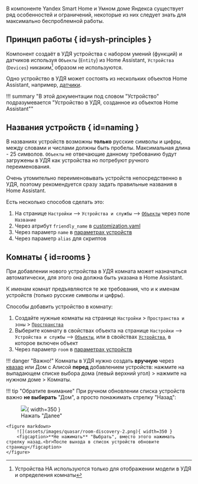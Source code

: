 В компоненте Yandex Smart Home и Умном доме Яндекса существует ряд особенностей и ограничений, 
некоторые из них следует знать для максимально беспроблемной работы. 

## Принцип работы { id=ysh-principles }
Компонент создаёт в УДЯ устройства с набором умений (функций) и датчиков используя `Объекты` (`Entity`) из Home Assistant, 
`Устройства` (`Devices`) никаким[^1] образом не используются.
[^1]: Устройства HA используются только для отображении модели в УДЯ и определения комнаты

Одно устройство в УДЯ может состоять из нескольких объектов Home Assistant, например, [датчики](devices/sensor.md).

!!! summary "В этой документации под словом "Устройство" подразумевается "Устройство в УДЯ, созданное из объектов Home Assistant""

## Названия устройств { id=naming }
В названиях устройств возможны **только** русские символы и цифры, между словами и числами должны быть пробелы. Максимальная длина - 25 символов. `Объекты` не отвечающие данному требованию будут загружены в УДЯ как устройства но потребуют ручного переименования.

Очень утомительно переименовывать устройств непосредственно в УДЯ, поэтому рекомендуется сразу задать правильные названия в Home Assistant. 

Есть несколько способов сделать это:

1. На странице `Настройки` --> `Устройства и службы` --> [`Объекты`](https://my.home-assistant.io/redirect/entities/) через поле `Название`
2. Через атрибут `friendly_name` в [customization.yaml](https://www.home-assistant.io/docs/configuration/customizing-devices/)
3. Через параметр `name` в [параметрах устройств](config/entity.md)
4. Через параметр `alias` для скриптов

## Комнаты { id=rooms }
При добавлении нового устройства в УДЯ комната может назначаться автоматически, для этого она должна быть указана в Home Assistant. 

К именам комнат предъявляются те же требования, что и к именам устройств (только русские символы и цифры). 

Способы добавить устройство в комнату:

1. Создайте нужные комнаты на странице `Настройки` > `Пространства и зоны` > [`Пространства`](https://my.home-assistant.io/redirect/areas/) 
2. Выберите комнату в свойствах объекта на cтранице `Настройки` --> `Устройства и службы` --> [`Объекты`](https://my.home-assistant.io/redirect/entities/), 
или в свойствах [`Устройства`](https://my.home-assistant.io/redirect/devices/), в которое включен объект
3. Через параметр `room` в [параметрах устройств](config/entity.md)

!!! danger "Важно!"
    Комнаты в УДЯ нужно создать **вручную** через [квазар](quasar.md) или Дом с Алисой **перед** добавлением устройств: 
    нажмите на выпадающем списке выбора дома (левый верхний угол) > нажмите на нужном доме > Комнаты.

!!! tip "Обратите внимание"
    При ручном обновлении списка устройств важно **не выбирать** "Дом", а просто понажимать стрелку "Назад":
    <figure markdown>
        ![](assets/images/quasar/room-discovery-1.png){ width=350 }
        <figcaption>Нажать "Далее"</figcaption>
    </figure>

    <figure markdown>
        ![](assets/images/quasar/room-discovery-2.png){ width=350 }
        <figcaption>**Не нажимать** "Выбрать", вместо этого нажимать стрелку назад.<br>После выхода в список устройств обновите страницу</figcaption>
    </figure>
